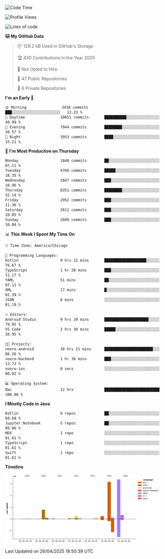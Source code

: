 <!--START_SECTION:waka-->
![Code Time](http://img.shields.io/badge/Code%20Time-1%2C237%20hrs%2057%20mins-blue)

![Profile Views](http://img.shields.io/badge/Profile%20Views-9-blue)

![Lines of code](https://img.shields.io/badge/From%20Hello%20World%20I%27ve%20Written-8.6%20million%20lines%20of%20code-blue)

**🐱 My GitHub Data** 

> 📦 129.2 kB Used in GitHub's Storage 
 > 
> 🏆 430 Contributions in the Year 2025
 > 
> 🚫 Not Opted to Hire
 > 
> 📜 47 Public Repositories 
 > 
> 🔑 6 Private Repositories 
 > 
**I'm an Early 🐤** 

```text
🌞 Morning                3438 commits        ███░░░░░░░░░░░░░░░░░░░░░░   13.23 % 
🌆 Daytime                10651 commits       ██████████░░░░░░░░░░░░░░░   40.99 % 
🌃 Evening                7944 commits        ████████░░░░░░░░░░░░░░░░░   30.57 % 
🌙 Night                  3953 commits        ████░░░░░░░░░░░░░░░░░░░░░   15.21 % 
```
📅 **I'm Most Productive on Thursday** 

```text
Monday                   1848 commits        ██░░░░░░░░░░░░░░░░░░░░░░░   07.11 % 
Tuesday                  4768 commits        █████░░░░░░░░░░░░░░░░░░░░   18.35 % 
Wednesday                2847 commits        ███░░░░░░░░░░░░░░░░░░░░░░   10.96 % 
Thursday                 8351 commits        ████████░░░░░░░░░░░░░░░░░   32.14 % 
Friday                   2952 commits        ███░░░░░░░░░░░░░░░░░░░░░░   11.36 % 
Saturday                 2611 commits        ███░░░░░░░░░░░░░░░░░░░░░░   10.05 % 
Sunday                   2609 commits        ███░░░░░░░░░░░░░░░░░░░░░░   10.04 % 
```


📊 **This Week I Spent My Time On** 

```text
🕑︎ Time Zone: America/Chicago

💬 Programming Languages: 
Kotlin                   9 hrs 12 mins       ███████████████████░░░░░░   76.67 % 
TypeScript               1 hr 20 mins        ███░░░░░░░░░░░░░░░░░░░░░░   11.17 % 
YAML                     51 mins             ██░░░░░░░░░░░░░░░░░░░░░░░   07.11 % 
XML                      17 mins             █░░░░░░░░░░░░░░░░░░░░░░░░   02.39 % 
JSON                     8 mins              ░░░░░░░░░░░░░░░░░░░░░░░░░   01.19 % 

🔥 Editors: 
Android Studio           9 hrs 29 mins       ████████████████████░░░░░   79.05 % 
VS Code                  2 hrs 30 mins       █████░░░░░░░░░░░░░░░░░░░░   20.95 % 

🐱‍💻 Projects: 
nooro-android            10 hrs 21 mins      ██████████████████████░░░   86.26 % 
nooro-backend            1 hr 38 mins        ███░░░░░░░░░░░░░░░░░░░░░░   13.72 % 
nooro-ios                0 secs              ░░░░░░░░░░░░░░░░░░░░░░░░░   00.02 % 

💻 Operating System: 
Mac                      12 hrs              █████████████████████████   100.00 % 
```

**I Mostly Code in Java** 

```text
Kotlin                   6 repos             ██░░░░░░░░░░░░░░░░░░░░░░░   09.68 % 
Jupyter Notebook         5 repos             ██░░░░░░░░░░░░░░░░░░░░░░░   08.06 % 
MDX                      1 repo              ░░░░░░░░░░░░░░░░░░░░░░░░░   01.61 % 
TypeScript               1 repo              ░░░░░░░░░░░░░░░░░░░░░░░░░   01.61 % 
Swift                    1 repo              ░░░░░░░░░░░░░░░░░░░░░░░░░   01.61 % 
```



**Timeline**

![Lines of Code chart](https://raw.githubusercontent.com/phanijsp/phanijsp/main/assets/bar_graph.png)


 Last Updated on 26/04/2025 18:50:39 UTC
<!--END_SECTION:waka-->
